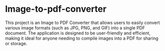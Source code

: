 # Image-to-pdf-converter

This project is an Image to PDF Converter that allows users to easily convert various image formats (such as JPG, PNG, and GIF) into a single PDF document. The application is designed to be user-friendly and efficient, making it ideal for anyone needing to compile images into a PDF for sharing or storage.
